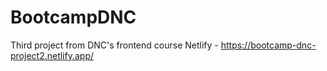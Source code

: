 # BootcampDNC
Third project from DNC's frontend course 
Netlify - https://bootcamp-dnc-project2.netlify.app/
